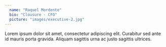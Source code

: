 ```yaml
---
  name: "Raquel Mordente"
  bio: "Clousure - CFO"
  picture: "images/executive-2.jpg"
---
```


Lorem ipsum dolor sit amet, consectetur adipiscing elit. Curabitur sed ante id mauris porta gravida. Aliquam sagittis urna ac justo sagittis ultrices.